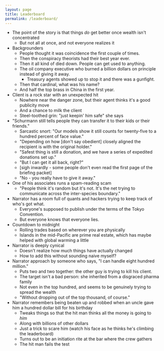 ```yaml
---
layout: page
title: Leaderboard
permalink: /leaderboard/
---
```


-   The point of the story is that things _do_ get better once wealth isn't concentrated
    -   But not all at once, and not everyone realizes it
-   Backgrounders
    -   People thought it was coincidence the first couple of times.
    -   Then the conspiracy theorists had their best year ever.
    -   Then it all kind of died down. People can get used to anything.
    -   The oil company executive who burned a billion dollars on principle instead of giving it away.
    	-   Treasury agents showed up to stop it and there was a gunfight.
    -   Then that cardinal, what was his name?
    -   And half the top brass in China in the first year.
-   Client is a rock star with an unexpected hit
    -   Nowhere near the danger zone, but their agent thinks it's a good publicity move
    -   And a chance to milk the client
    -   Steel-toothed grin: "just keepin' him safe" she says
-   "Schurmann still tells people they can transfer it to their kids or their friends."
    -   Sarcastic snort: "Our models show it still counts for twenty-five to a hundred percent of face value."
    -   "Depending on how [don't say obedient] closely aligned the recipient is with the original holder."
    -   "Safest thing is still a donation, and we have a series of expedited donations set up."
    -   "But I can get it all back, right?"
    -   [sigh inwardly - some people don't even read the first page of the briefing packet]
    -   "No - you really have to give it away."
-   One of his associates runs a spam-reading scam
    -   "People think it's random but it's not. It's the net trying to communicate across the inter-species boundary."
-   Narrator has a room full of quants and hackers trying to keep track of who's got what.
    -   Everyone's supposed to publish under the terms of the Tokyo Convention.
    -   But everyone knows that everyone lies.
-   Countdown to midnight
    -   Rolling trades based on wherever you are physically
    -   Islands in the mid-Pacific are prime real estate, which has maybe helped with global warming a little
-   Narrator is deeply cynical
    -   Doesn't realize how much things have actually changed
    -   How to add this without sounding naive myself?
-   Narrator approach by someone who says, "I can handle eight hundred million."
    -   Puts two and two together: the other guy is trying to kill his client.
    -   The target isn't a bad person: she inherited from a disgraced pharma family
    -   Not even in the top hundred, and seems to be genuinely trying to spread the wealth
    -   "Without dropping out of the top thousand, of course."
-   Narrator remembers being beaten up and robbed when an uncle gave him a hundred dollar bill for his birthday
    -   Tweaks things so that the hit man thinks all the money is going to _him_
    -   Along with billions of other dollars
    -   Just a trick to scare him (watch his face as he thinks he's climbing the leaderboard)
    -   Turns out to be an initiation rite at the bar where the crew gathers
    -   The hit man fails the test
